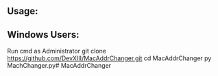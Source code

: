 Usage:
-
Windows Users:
-
Run cmd as Administrator
git clone https://github.com/DevXIII/MacAddrChanger.git
cd MacAddrChanger
py MachChanger.py# MacAddrChanger

